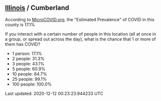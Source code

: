 
## [Illinois](/united-states/illinois) / Cumberland

According to [MicroCOVID.org](http://microcovid.org),
the "Estimated Prevalence" of COVID in this county is 17.1%

If you interact with a certain number of people in this location
(all at once in a group, or spread out across the day), what is the chance that
1 or more of them has COVID?

- 1 person: 17.1%
- 2 people: 31.3%
- 3 people: 43.1%
- 5 people: 60.9%
- 10 people: 84.7%
- 25 people: 99.1%
- 100 people: 100.0%

Last updated: 2020-12-12 00:23:23.944233 UTC
